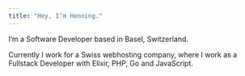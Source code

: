 ```yaml
---
title: "Hey, I’m Henning."
---
```


I’m a Software Developer based in Basel, Switzerland.

Currently I work for a Swiss webhosting company, where I work as a Fullstack Developer with Elixir, PHP, Go and JavaScript.
